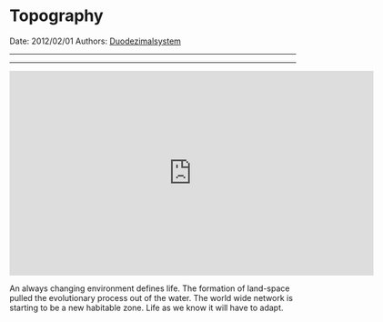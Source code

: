 # Topography

Date: 2012/02/01
Authors: [Duodezimalsystem](http://duodezimal.me)

---
---

<iframe src="http://player.vimeo.com/video/36705283?title=0&amp;byline=0&amp;portrait=0&amp;badge=0&amp;color=c9ff23" width="640" height="360" frameborder="0" webkitAllowFullScreen mozallowfullscreen allowFullScreen></iframe>

An always changing environment defines life. The formation of land-space pulled the evolutionary process out of the water. The world wide network is starting to be a new habitable zone. Life as we know it will have to adapt.
